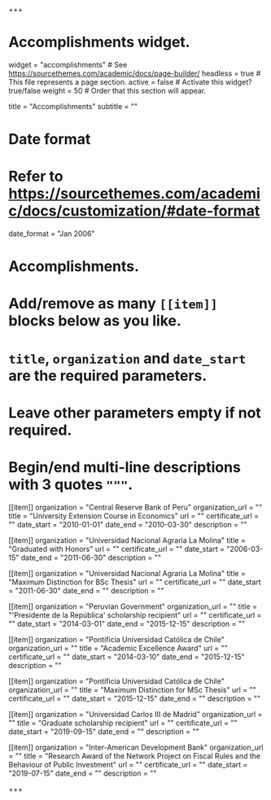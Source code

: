 +++
# Accomplishments widget.
widget = "accomplishments"  # See https://sourcethemes.com/academic/docs/page-builder/
headless = true  # This file represents a page section.
active = false  # Activate this widget? true/false
weight = 50  # Order that this section will appear.

title = "Accomplish&shy;ments"
subtitle = ""

# Date format
#   Refer to https://sourcethemes.com/academic/docs/customization/#date-format
date_format = "Jan 2006"

# Accomplishments.
#   Add/remove as many `[[item]]` blocks below as you like.
#   `title`, `organization` and `date_start` are the required parameters.
#   Leave other parameters empty if not required.
#   Begin/end multi-line descriptions with 3 quotes `"""`.

[[item]]
  organization = "Central Reserve Bank of Peru"
  organization_url = ""
  title = "University Extension Course in Economics"
  url = ""
  certificate_url = ""
  date_start = "2010-01-01"
  date_end = "2010-03-30"
  description = ""

[[item]]
  organization = "Universidad Nacional Agraria La Molina"
  title = "Graduated with Honors"
  url = ""
  certificate_url = ""
  date_start = "2006-03-15"
  date_end = "2011-06-30"
  description = ""
  
[[item]]
  organization = "Universidad Nacional Agraria La Molina"
  title = "Maximum Distinction for BSc Thesis"
  url = ""
  certificate_url = ""
  date_start = "2011-06-30"
  date_end = ""
  description = ""  
  
[[item]]
  organization = "Peruvian Government"
  organization_url = ""
  title = "'Presidente de la República' scholarship recipient"
  url = ""
  certificate_url = ""
  date_start = "2014-03-01"
  date_end = "2015-12-15"
  description = ""

[[item]]
  organization = "Pontificia Universidad Católica de Chile"
  organization_url = ""
  title = "Academic Excellence Award"
  url = ""
  certificate_url = ""
  date_start = "2014-03-10"
  date_end = "2015-12-15"
  description = ""
  
 [[item]]
  organization = "Pontificia Universidad Católica de Chile"
  organization_url = ""
  title = "Maximum Distinction for MSc Thesis"
  url = ""
  certificate_url = ""
  date_start = "2015-12-15"
  date_end = ""
  description = ""   
  
[[item]]
  organization = "Universidad Carlos III de Madrid"
  organization_url = ""
  title = "Graduate scholarship recipient"
  url = ""
  certificate_url = ""
  date_start = "2019-09-15"
  date_end = ""
  description = ""   
  
 [[item]]
  organization = "Inter-American Development Bank"
  organization_url = ""
  title = "Research Award of the Network Project on Fiscal Rules and the Behaviour of Public Investment"
  url = ""
  certificate_url = ""
  date_start = "2019-07-15"
  date_end = ""
  description = ""   
  
+++
